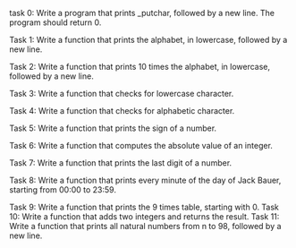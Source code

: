 task 0: Write a program that prints _putchar, followed by a new line. The program should return 0.                                      

Task 1: Write a function that prints the alphabet, in lowercase, followed by a new line.                                                

Task 2: Write a function that prints 10 times the alphabet, in lowercase, followed by a new line.                                       

Task 3: Write a function that checks for lowercase character.                                                                           

Task 4: Write a function that checks for alphabetic character.                                                                          

Task 5: Write a function that prints the sign of a number.                                                                              

Task 6: Write a function that computes the absolute value of an integer.                                                                

Task 7: Write a function that prints the last digit of a number.                                                                        

Task 8: Write a function that prints every minute of the day of Jack Bauer, starting from 00:00 to 23:59.                               

Task 9: Write a function that prints the 9 times table, starting with 0.
Task 10: Write a function that adds two integers and returns the result.
Task 11: Write a function that prints all natural numbers from n to 98, followed by a new line.
